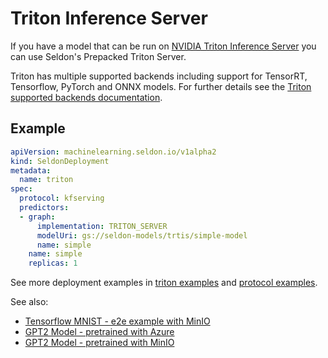 # Triton Inference Server

If you have a model that can be run on [NVIDIA Triton Inference Server](https://github.com/triton-inference-server/server) you can use Seldon's Prepacked Triton Server.

Triton has multiple supported backends including support for TensorRT, Tensorflow, PyTorch and ONNX models. For further details see the [Triton supported backends documentation](https://docs.nvidia.com/deeplearning/triton-inference-server/master-user-guide/docs/model_repository.html#section-framework-model-definition).

## Example

```yaml
apiVersion: machinelearning.seldon.io/v1alpha2
kind: SeldonDeployment
metadata:
  name: triton
spec:
  protocol: kfserving
  predictors:
  - graph:
      implementation: TRITON_SERVER
      modelUri: gs://seldon-models/trtis/simple-model
      name: simple
    name: simple
    replicas: 1
```

See more deployment examples in [triton examples](../examples/triton_examples.html) and [protocol examples](../examples/protocol_examples.html).

See also:
- [Tensorflow MNIST - e2e example with MinIO](../examples/triton_mnist_e2e.html)
- [GPT2 Model - pretrained with Azure](../examples/triton_gpt2_example_azure.html)
- [GPT2 Model - pretrained with MinIO](../examples/triton_gpt2_example_azure.html)
